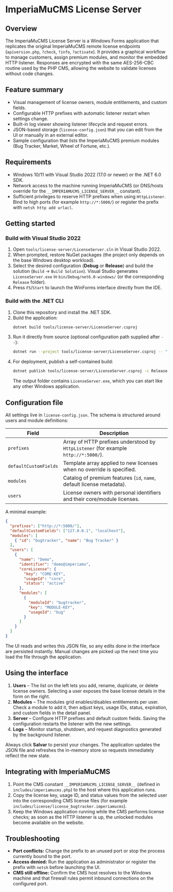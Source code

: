 # ImperiaMuCMS License Server

## Overview
The ImperiaMuCMS License Server is a Windows Forms application that replicates the
original ImperiaMuCMS remote license endpoints (`apiversion.php`, `?check`,
`?info`, `?activate`). It provides a graphical workflow to manage customers,
assign premium modules, and monitor the embedded HTTP listener. Responses are
encrypted with the same AES-256-CBC routine used by the PHP CMS, allowing the
website to validate licenses without code changes.

## Feature summary
- Visual management of license owners, module entitlements, and custom fields.
- Configurable HTTP prefixes with automatic listener restart when settings change.
- Built-in log viewer showing listener lifecycle and request errors.
- JSON-based storage (`license-config.json`) that you can edit from the UI or
  manually in an external editor.
- Sample configuration that lists the ImperiaMuCMS premium modules (Bug Tracker,
  Market, Wheel of Fortune, etc.).

## Requirements
- Windows 10/11 with Visual Studio 2022 (17.0 or newer) or the .NET 6.0 SDK.
- Network access to the machine running ImperiaMuCMS (or DNS/hosts override for
  the `__IMPERIAMUCMS_LICENSE_SERVER__` constant).
- Sufficient privileges to reserve HTTP prefixes when using `HttpListener`. Bind
  to high ports (for example `http://*:5000/`) or register the prefix with
  `netsh http add urlacl`.

## Getting started

### Build with Visual Studio 2022
1. Open `tools/license-server/LicenseServer.sln` in Visual Studio 2022.
2. When prompted, restore NuGet packages (the project only depends on the base
   Windows desktop workload).
3. Select the desired configuration (**Debug** or **Release**) and build the
   solution (`Build` → `Build Solution`). Visual Studio generates
   `LicenseServer.exe` in `bin/Debug/net6.0-windows/` (or the corresponding
   `Release` folder).
4. Press `F5`/`Start` to launch the WinForms interface directly from the IDE.

### Build with the .NET CLI
1. Clone this repository and install the .NET SDK.
2. Build the application:
   ```bash
   dotnet build tools/license-server/LicenseServer.csproj
   ```
3. Run it directly from source (optional configuration path supplied after `--`):
   ```bash
   dotnet run --project tools/license-server/LicenseServer.csproj -- "C:\\licenses\\license-config.json"
   ```
4. For deployment, publish a self-contained build:
   ```bash
   dotnet publish tools/license-server/LicenseServer.csproj -c Release -r win-x64 --self-contained false
   ```
   The output folder contains `LicenseServer.exe`, which you can start like any
   other Windows application.

## Configuration file
All settings live in `license-config.json`. The schema is structured around users
and module definitions:

| Field | Description |
| --- | --- |
| `prefixes` | Array of HTTP prefixes understood by `HttpListener` (for example `http://*:5000/`). |
| `defaultCustomFields` | Template array applied to new licenses when no override is specified. |
| `modules` | Catalog of premium features (`id`, `name`, default license metadata). |
| `users` | License owners with personal identifiers and their core/module licenses. |

A minimal example:
```json
{
  "prefixes": ["http://*:5000/"],
  "defaultCustomFields": ["127.0.0.1", "localhost"],
  "modules": [
    { "id": "bugtracker", "name": "Bug Tracker" }
  ],
  "users": [
    {
      "name": "Demo",
      "identifier": "demo@imperiamu",
      "coreLicense": {
        "key": "CORE-KEY",
        "usageId": "core",
        "status": "active"
      },
      "modules": [
        {
          "moduleId": "bugtracker",
          "key": "MODULE-KEY",
          "usageId": "bug"
        }
      ]
    }
  ]
}
```

The UI reads and writes this JSON file, so any edits done in the interface are
persisted instantly. Manual changes are picked up the next time you load the
file through the application.

## Using the interface
1. **Users** – The list on the left lets you add, rename, duplicate, or delete
   license owners. Selecting a user exposes the base license details in the form
   on the right.
2. **Modules** – The modules grid enables/disables entitlements per user. Check a
   module to add it, then adjust keys, usage IDs, status, expiration, and custom
   fields in the detail panel.
3. **Server** – Configure HTTP prefixes and default custom fields. Saving the
   configuration restarts the listener with the new settings.
4. **Logs** – Monitor startup, shutdown, and request diagnostics generated by the
   background listener.

Always click **Salvar** to persist your changes. The application updates the JSON
file and refreshes the in-memory store so requests immediately reflect the new
state.

## Integrating with ImperiaMuCMS
1. Point the CMS constant `__IMPERIAMUCMS_LICENSE_SERVER__` (defined in
   `includes/imperiamucms.php`) to the host where this application runs.
2. Copy the license key, usage ID, and status values from the selected user into
   the corresponding CMS license files (for example
   `includes/license/license_bugtracker.imperiamucms`).
3. Keep the Windows application running while the CMS performs license checks; as
   soon as the HTTP listener is up, the unlocked modules become available on the
   website.

## Troubleshooting
- **Port conflicts:** Change the prefix to an unused port or stop the process
  currently bound to the port.
- **Access denied:** Run the application as administrator or register the prefix
  with `netsh` before launching the UI.
- **CMS still offline:** Confirm the CMS host resolves to the Windows machine and
  that firewall rules permit inbound connections on the configured port.
